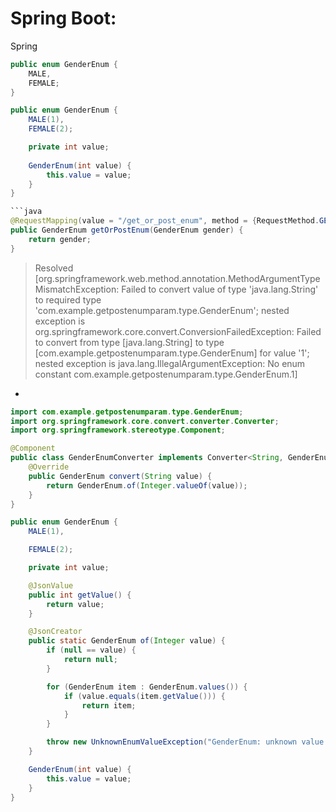
# Spring Boot: 

Spring 
```java
public enum GenderEnum {
    MALE,
    FEMALE;
}
```

```java
public enum GenderEnum {
    MALE(1),
    FEMALE(2);

    private int value;
    
    GenderEnum(int value) {
        this.value = value;
    }
}

```java
@RequestMapping(value = "/get_or_post_enum", method = {RequestMethod.GET, RequestMethod.POST})
public GenderEnum getOrPostEnum(GenderEnum gender) {
    return gender;
}
```



>Resolved [org.springframework.web.method.annotation.MethodArgumentTypeMismatchException: Failed to convert value of type 'java.lang.String' to required type 'com.example.getpostenumparam.type.GenderEnum'; nested exception is org.springframework.core.convert.ConversionFailedException: Failed to convert from type [java.lang.String] to type [com.example.getpostenumparam.type.GenderEnum] for value '1'; nested exception is java.lang.IllegalArgumentException: No enum constant com.example.getpostenumparam.type.GenderEnum.1]



-

```java
import com.example.getpostenumparam.type.GenderEnum;
import org.springframework.core.convert.converter.Converter;
import org.springframework.stereotype.Component;

@Component
public class GenderEnumConverter implements Converter<String, GenderEnum> {
    @Override
    public GenderEnum convert(String value) {
        return GenderEnum.of(Integer.valueOf(value));
    }
}
```




```java
public enum GenderEnum {
    MALE(1),

    FEMALE(2);

    private int value;

    @JsonValue
    public int getValue() {
        return value;
    }

    @JsonCreator
    public static GenderEnum of(Integer value) {
        if (null == value) {
            return null;
        }

        for (GenderEnum item : GenderEnum.values()) {
            if (value.equals(item.getValue())) {
                return item;
            }
        }

        throw new UnknownEnumValueException("GenderEnum: unknown value: " + value);
    }

    GenderEnum(int value) {
        this.value = value;
    }
}
```

